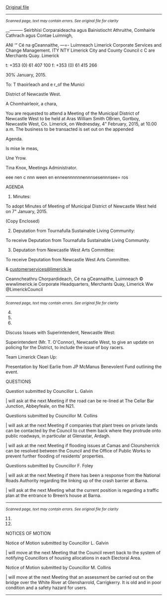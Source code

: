 [Original file](https://www.limerick.ie/sites/default/files/media/documents/2017-07/agenda_-_municipal_district_of_newcastle_west_-_4th_february_2015.pdf)

---
*<small>Scanned page, text may contain errors. See original file for clarity</small>*  

__—_—_— Seirbhisi Corparaideacha agus Bainistiocht Athruithe,
Comhairle Cathrach agus Contae Luimnigh,

ANI ‘“ Cé na gCeannaithe,
—=- Luimneach
Limerick Corporate Services and Change Management.
ITY NTY Limerick City and County Council
c C are Merchants Quay.
Limerick

t: +353 (0) 61 407 100
f: +353 (0) 61 415 266

30% January, 2015.

To: T thaoirleach and e r_of the Munici

District of Newcastle West.

A Chomhairleoir, a chara,

You are requested to attend a Meeting of the Municipal District of Newcastle West to be held at
Aras William Smith OBrien, Gortboy, Newcastle West, Co. Limerick, on Wednesday, 4"
February, 2015, at 10.00 a.m. The business to be transacted is set out on the appended

Agenda.

Is mise le meas,

Une Yrow.

Tina Knox,
Meetings Administrator.

eee nen c nnn ween en enneennnnnnennnsesennnsee= ros

AGENDA

1. Minutes:

To adopt Minutes of Meeting of Municipal District of Newcastle West held on 7" January,
2015.

(Copy Enclosed)

2. Deputation from Tournafulla Sustainable Living Community:

To receive Deputation from Tournafulla Sustainable Living Community.

3. Deputation from Newcastle West Arts Committee:

To receive Deputation from Newcastle West Arts Committee.

& customerservices@limerick.le

Ceanncheathru Chorpardideach, Cé na gCeannaithe, Luimneach © wwwlimerick.ie
Corporate Headquarters, Merchants Quay, Limerick Ww @LimerickCouncil


---
*<small>Scanned page, text may contain errors. See original file for clarity</small>*  

4.

5.

10.

Discuss Issues with Superintendent, Newcastle West:

Superintendent (Mr. T. O'Connor), Newcastle West, to give an update on policing for the
District, to include the issue of boy racers.

Team Limerick Clean Up:

Presentation by Noel Earlie from JP McManus Benevolent Fund outlining the event.

QUESTIONS

Question submitted by Councillor L. Galvin

| will ask at the next Meeting if the road can be re-lined at The Cellar Bar Junction,
Abbeyfeale, on the N21.

Questions submitted by Councillor M. Collins

| will ask at the next Meeting if companies that plant trees on private lands can be
contacted by the Council to cut them back where they protrude onto public roadways, in
particular at Glenastar, Ardagh.

| will ask at the next Meeting if flooding issues at Camas and Clounsherrick can be
resolved between the Council and the Office of Public Works to prevent further flooding
of residents’ properties.

Questions submitted by Councillor F. Foley

| will ask at the next Meeting if there has been a response from the National Roads
Authority regarding the linking up of the crash barrier at Barna.

| will ask at the next Meeting what the current position is regarding a traffic plan at the
entrance to Breen’s house at Barna.


---
*<small>Scanned page, text may contain errors. See original file for clarity</small>*  

11.

12.

NOTICES OF MOTION

Notice of Motion submitted by Councillor L. Galvin

| will move at the next Meeting that the Council revert back to the system of notifying
Councillors of housing allocations in each Electoral Area.

Notice of Motion submitted by Councillor M. Collins

| will move at the next Meeting that an assessment be carried out on the bridge over the
White River at Glensharrold, Carrigkerry. It is old and in poor condition and a safety
hazard for users.


---
